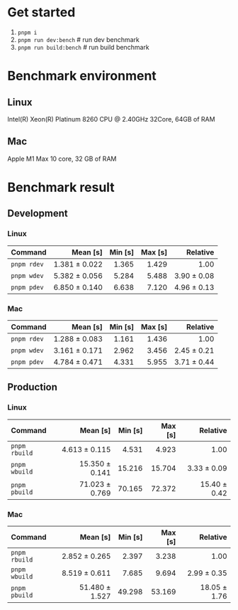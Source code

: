 # Get started
1. `pnpm i`
2. `pnpm run dev:bench` # run dev benchmark
3. `pnpm run build:bench` # run build benchmark


<!---benchStart-->
# Benchmark environment
## Linux
Intel(R) Xeon(R) Platinum 8260 CPU @ 2.40GHz 32Core, 64GB of RAM
## Mac
Apple M1 Max 10 core, 32 GB of RAM

# Benchmark result

## Development 

### Linux 
| Command | Mean [s] | Min [s] | Max [s] | Relative |
|:---|---:|---:|---:|---:|
| `pnpm rdev` | 1.381 ± 0.022 | 1.365 | 1.429 | 1.00 |
| `pnpm wdev` | 5.382 ± 0.056 | 5.284 | 5.488 | 3.90 ± 0.08 |
| `pnpm pdev` | 6.850 ± 0.140 | 6.638 | 7.120 | 4.96 ± 0.13 |


### Mac
| Command | Mean [s] | Min [s] | Max [s] | Relative |
|:---|---:|---:|---:|---:|
| `pnpm rdev` | 1.288 ± 0.083 | 1.161 | 1.436 | 1.00 |
| `pnpm wdev` | 3.161 ± 0.171 | 2.962 | 3.456 | 2.45 ± 0.21 |
| `pnpm pdev` | 4.784 ± 0.471 | 4.331 | 5.955 | 3.71 ± 0.44 |


## Production

### Linux 
| Command | Mean [s] | Min [s] | Max [s] | Relative |
|:---|---:|---:|---:|---:|
| `pnpm rbuild` | 4.613 ± 0.115 | 4.531 | 4.923 | 1.00 |
| `pnpm wbuild` | 15.350 ± 0.141 | 15.216 | 15.704 | 3.33 ± 0.09 |
| `pnpm pbuild` | 71.023 ± 0.769 | 70.165 | 72.372 | 15.40 ± 0.42 |


### Mac
| Command | Mean [s] | Min [s] | Max [s] | Relative |
|:---|---:|---:|---:|---:|
| `pnpm rbuild` | 2.852 ± 0.265 | 2.397 | 3.238 | 1.00 |
| `pnpm wbuild` | 8.519 ± 0.611 | 7.685 | 9.694 | 2.99 ± 0.35 |
| `pnpm pbuild` | 51.480 ± 1.527 | 49.298 | 53.169 | 18.05 ± 1.76 |

<!---benchEnd-->
	
	
	
	
